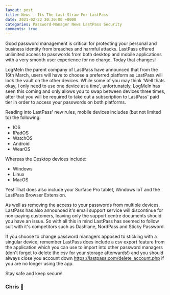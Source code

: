 ```yaml
---
layout: post
title: News - Its The Last Straw For LastPass
date: 2021-02-22 20:30:00 +0000
categories: Password-Manager News LastPass Security 
comments: true
---
```


Good password management is critical for protecting your personal and business identity from breaches and harmful attacks. LastPass offered unlimited access to passwords from both desktop and mobile applications with a very smooth user experience for no charge. Today that changes!

LogMeIn the parent company of LastPass have announced that from the 16th March, users will have to choose a preferred platform as LastPass will lock the vault on the other devices. While some of you may think 'Well thats okay, I only need to use one device at a time', unfortunately, LogMeIn has seen this coming and only allows you to swap between devices three times, after that you will be required to take out a subscription to LastPass' paid tier in order to access your passwords on both platforms. 

Reading into LastPass' new rules, mobile devices includes (but not limited to) the following: 
- IOS
- IPadOS
- WatchOS
- Android 
- WearOS

Whereas the Desktop devices include: 
- Windows 
- Linux
- MacOS

Yes! That does also include your Surface Pro tablet, Windows IoT and the LastPass Browser Extension. 

As well as removing the access to your passwords from multiple devices, LastPass has also announced it's email support service will discontinue for non-paying customers, leaving only the support centre documents should you have an issue. So with all this in mind LastPass has seemed to follow suit with it's competitors such as Dashlane, NordPass and Sticky Password. 

If you choose to change password managers apposed to sticking with a singular device, remember LastPass does include a csv export feature from the application which you can use to import into other password managers (don't forget to delete the csv for your storage afterwards!) and you should always close you account down https://lastpass.com/delete_account.php if you are no longer using the app. 

Stay safe and keep secure! 

### Chris 👋